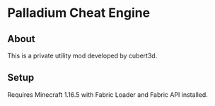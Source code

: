 # Palladium Cheat Engine

## About

This is a private utility mod developed by cubert3d.

## Setup

Requires Minecraft 1.16.5 with Fabric Loader and Fabric API installed.
